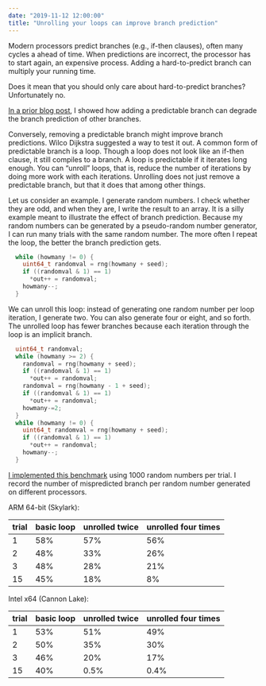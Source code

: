 ```yaml
---
date: "2019-11-12 12:00:00"
title: "Unrolling your loops can improve branch prediction"
---
```




Modern processors predict branches (e.g., if-then clauses), often many cycles a ahead of time. When predictions are incorrect, the processor has to start again, an expensive process. Adding a hard-to-predict branch can multiply your running time.

Does it mean that you should only care about hard-to-predict branches? Unfortunately no.

[In a prior blog post](/lemire/blog/2019/11/06/adding-a-predictable-branch-to-existing-code-can-increase-branch-mispredictions/), I showed how adding a predictable branch can degrade the branch prediction of other branches.

Conversely, removing a predictable branch might improve branch predictions. Wilco Dijkstra suggested a way to test it out. A common form of predictable branch is a loop. Though a loop does not look like an if-then clause, it still compiles to a branch. A loop is predictable if it iterates long enough. You can &ldquo;unroll&rdquo; loops, that is, reduce the number of iterations by doing more work with each iterations. Unrolling does not just remove a predictable branch, but that it does that among other things.

Let us consider an example. I generate random numbers. I check whether they are odd, and when they are, I write the result to an array. It is a silly example meant to illustrate the effect of branch prediction. Because my random numbers can be generated by a pseudo-random number generator, I can run many trials with the same random number. The more often I repeat the loop, the better the branch prediction gets.
```C
  while (howmany != 0) {
    uint64_t randomval = rng(howmany + seed);
    if ((randomval & 1) == 1)
      *out++ = randomval;
    howmany--;
  }
```


We can unroll this loop: instead of generating one random number per loop iteration, I generate two. You can also generate four or eight, and so forth. The unrolled loop has fewer branches because each iteration through the loop is an implicit branch.
```C
  uint64_t randomval;
  while (howmany >= 2) {
    randomval = rng(howmany + seed);
    if ((randomval & 1) == 1)
      *out++ = randomval;
    randomval = rng(howmany - 1 + seed);
    if ((randomval & 1) == 1)
      *out++ = randomval;
    howmany-=2;
  }  
  while (howmany != 0) {
    uint64_t randomval = rng(howmany + seed);
    if ((randomval & 1) == 1)
      *out++ = randomval;
    howmany--;
  }
```




[I implemented this benchmark](https://github.com/lemire/Code-used-on-Daniel-Lemire-s-blog/tree/master/2019/11/12) using 1000 random numbers per trial. I record the number of mispredicted branch per random number generated on different processors.

ARM 64-bit (Skylark):

trial                    |basic loop               |unrolled twice           |unrolled four times      |
-------------------------|-------------------------|-------------------------|-------------------------|
1                        |58%                      |57%                      |56%                      |
2                        |48%                      |33%                      |26%                      |
3                        |48%                      |28%                      |21%                      |
15                       |45%                      |18%                      |8%                       |


Intel x64 (Cannon Lake):

trial                    |basic loop               |unrolled twice           |unrolled four times      |
-------------------------|-------------------------|-------------------------|-------------------------|
1                        |53%                      |51%                      |49%                      |
2                        |50%                      |35%                      |30%                      |
3                        |46%                      |20%                      |17%                      |
15                       |40%                      |0.5%                     |0.4%                     |


&nbsp;

